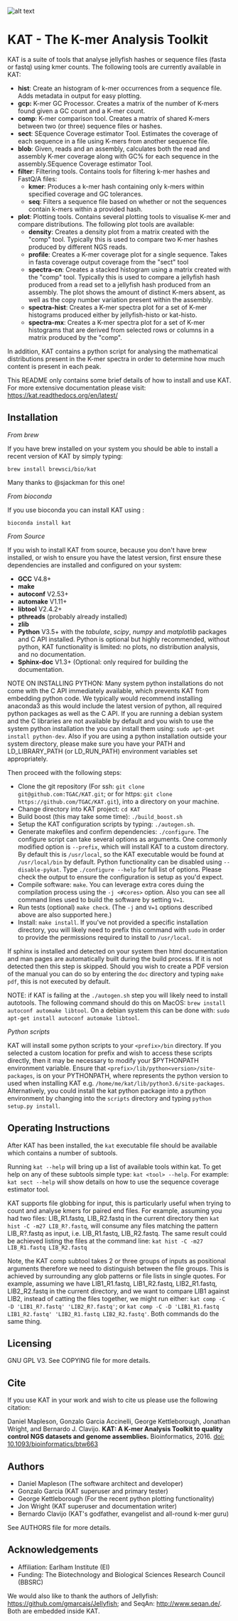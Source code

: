 ![alt text](doc/source/images/kat_logo.png "The K-mer Analysis Toolkit")

KAT - The K-mer Analysis Toolkit
================================

KAT is a suite of tools that analyse jellyfish hashes or sequence files (fasta or fastq) using kmer counts.  The following tools are currently available in KAT:

   - **hist**:   Create an histogram of k-mer occurrences from a sequence file.  Adds metadata in output for easy plotting.
   - **gcp:**    K-mer GC Processor.  Creates a matrix of the number of K-mers found given a GC count and a K-mer count.
   - **comp**:   K-mer comparison tool.  Creates a matrix of shared K-mers between two (or three) sequence files or hashes.
   - **sect**:   SEquence Coverage estimator Tool.  Estimates the coverage of each sequence in a file using K-mers from another sequence file.
   - **blob**:   Given, reads and an assembly, calculates both the read and assembly K-mer coverage along with GC% for each sequence in the assembly.SEquence Coverage estimator Tool.
   - **filter**: Filtering tools.  Contains tools for filtering k-mer hashes and FastQ/A files:
     - **kmer**:         Produces a k-mer hash containing only k-mers within specified coverage and GC tolerances.
     - **seq**:          Filters a sequence file based on whether or not the sequences contain k-mers within a provided hash.
   - **plot**:   Plotting tools.  Contains several plotting tools to visualise K-mer and compare distributions. The following plot tools are available:
     - **density**:      Creates a density plot from a matrix created with the "comp" tool.  Typically this is used to compare two K-mer hashes produced by different NGS reads.
     - **profile**:      Creates a K-mer coverage plot for a single sequence.  Takes in fasta coverage output coverage from the "sect" tool
     - **spectra-cn**:   Creates a stacked histogram using a matrix created with the "comp" tool.  Typically this is used to compare a jellyfish hash produced from a read set to a jellyfish hash produced from an assembly. The plot shows the amount of distinct K-mers absent, as well as the copy number variation present within the assembly.
     - **spectra-hist**: Creates a K-mer spectra plot for a set of K-mer histograms produced either by jellyfish-histo or kat-histo.
     - **spectra-mx**:   Creates a K-mer spectra plot for a set of K-mer histograms that are derived from selected rows or columns in a matrix produced by the "comp".

In addition, KAT contains a python script for analysing the mathematical distributions present in the K-mer spectra in order to determine how much content is present in each peak.

This README only contains some brief details of how to install and use KAT.  For more
extensive documentation please visit: https://kat.readthedocs.org/en/latest/


Installation
------------

*From brew*

If you have brew installed on your system you should be able to install a recent version of KAT by simply typing:

```brew install brewsci/bio/kat```

Many thanks to @sjackman for this one!


*From bioconda*

If you use bioconda you can install KAT using :

```bioconda install kat```


*From Source*

If you wish to install KAT from source, because you don't have brew installed, or wish to ensure you have the latest version, first ensure these dependencies are installed and configured on your system:

  - **GCC** V4.8+
  - **make**
  - **autoconf** V2.53+
  - **automake** V1.11+
  - **libtool** V2.4.2+
  - **pthreads** (probably already installed)
  - **zlib**
  - **Python** V3.5+ with the *tabulate*, *scipy*, *numpy* and *matplotlib* packages and C API installed.  Python is optional but highly recommended, without python, KAT functionality is limited: no plots, no distribution analysis, and no documentation.
  - **Sphinx-doc** V1.3+ (Optional: only required for building the documentation.  

NOTE ON INSTALLING PYTHON: Many system python installations do not come with the C API immediately available, which prevents KAT from embedding python code.  We typically would recommend installing anaconda3 as this would include the latest version of python, all required python packages as well as the C API.  If you are running a debian system and the C libraries are not available by default and you wish to use the system python installation the you can install them using: ```sudo apt-get install python-dev```.  Also if you are using a python installation outside your system directory, please make sure you have your PATH and LD_LIBRARY_PATH (or LD_RUN_PATH) environment variables set appropriately.

Then proceed with the following steps:

  - Clone the git repository (For ssh: ```git clone git@github.com:TGAC/KAT.git```; or for https: ```git clone https://github.com/TGAC/KAT.git```), into a directory on your machine.
  - Change directory into KAT project: ```cd KAT```
  - Build boost (this may take some time): ```./build_boost.sh```
  - Setup the KAT configuration scripts by typing: ```./autogen.sh```.
  - Generate makefiles and confirm dependencies: ```./configure```. The configure script can take several options as arguments.  One commonly modified option is ```--prefix```, which will install KAT to a custom directory.  By default this is ```/usr/local```, so the KAT executable would be found at ```/usr/local/bin``` by default. Python functionality can be disabled using ```--disable-pykat```.  Type ```./configure --help``` for full list of options.  Please check the output to ensure the configuration is setup as you'd expect.
  - Compile software: ```make```.  You can leverage extra cores duing the compilation process using the ```-j <#cores>``` option.  Also you can see all command lines used to build the software by setting ```V=1```.
  - Run tests (optional) ```make check```.  (The ```-j``` and ```V=1``` options described above are also supported here.)
  - Install: ```make install```.  If you've not provided a specific installation directory, you will likely need to prefix this command with ```sudo``` in order to provide the permissions required to install to ```/usr/local```.

If sphinx is installed and detected on your system then html documentation and man
pages are automatically built during the build process.  If it is not detected then this step is skipped.  Should you wish to create a PDF version of the manual you can do so by entering the ```doc``` directory and typing ```make pdf```, this is not executed by default.  

NOTE: if KAT is failing at the ```./autogen.sh``` step you will likely need to install autotools.  The following command should do this on MacOS: ```brew install autoconf automake libtool```.  On a debian system this can be done with: ```sudo apt-get install autoconf automake libtool```.


*Python scripts*

KAT will install some python scripts to your ```<prefix>/bin``` directory.  If you selected a custom location for prefix and wish to access these scripts directly, then it may be necessary to modify your $PYTHONPATH environment variable.  Ensure that ```<prefix>/lib/python<version>/site-packages```, is on your PYTHONPATH, where <version> represents the python version to used when installing KAT e.g. ```/home/me/kat/lib/python3.6/site-packages```.  Alternatively, you could install the kat python package into a python environment by changing into the ```scripts``` directory and typing ```python setup.py install```. 


Operating Instructions
----------------------

After KAT has been installed, the ```kat``` executable file should be available which contains a number of subtools.

Running ```kat --help``` will bring up a list of available tools within kat.  To get help on any of these subtools simple type: ```kat <tool> --help```.  For example: ```kat sect --help``` will show details on how to use the sequence coverage estimator tool.

KAT supports file globbing for input, this is particularly useful when trying to count and analyse kmers for paired end files.  For example,
assuming you had two files: LIB_R1.fastq, LIB_R2.fastq in the current directory then ```kat hist -C -m27 LIB_R?.fastq```, will consume any
files matching the pattern LIB_R?.fastq as input, i.e. LIB_R1.fastq, LIB_R2.fastq.  The same result could be achieved listing the files at
the command line: ```kat hist -C -m27 LIB_R1.fastq LIB_R2.fastq```

Note, the KAT comp subtool takes 2 or three groups of inputs as positional arguments therefore we need to distinguish between the file groups.
This is achieved by surrounding any glob patterns or file lists in single quotes.  For example, assuming we have LIB1_R1.fastq, LIB1_R2.fastq,
LIB2_R1.fastq, LIB2_R2.fastq in the current directory, and we want to compare LIB1 against LIB2, instead of catting the files together, we might
run either: ```kat comp -C -D 'LIB1_R?.fastq' 'LIB2_R?.fastq'```; or ```kat comp -C -D 'LIB1_R1.fastq LIB1_R2.fastq' 'LIB2_R1.fastq LIB2_R2.fastq'```.
Both commands do the same thing.



Licensing
---------


GNU GPL V3.  See COPYING file for more details.

Cite
----

If you use KAT in your work and wish to cite us please use the following citation:

Daniel Mapleson, Gonzalo Garcia Accinelli, George Kettleborough, Jonathan Wright, and Bernardo J. Clavijo.
**KAT: A K-mer Analysis Toolkit to quality control NGS datasets and genome assemblies.**
Bioinformatics, 2016. [doi: 10.1093/bioinformatics/btw663](http://bioinformatics.oxfordjournals.org/content/early/2016/10/20/bioinformatics.btw663.abstract)


Authors
-------

* Daniel Mapleson (The software architect and developer)
* Gonzalo Garcia (KAT superuser and primary tester)
* George Kettleborough (For the recent python plotting functionality)
* Jon Wright (KAT superuser and documentation writer)
* Bernardo Clavijo (KAT's godfather, evangelist and all-round k-mer guru)

See AUTHORS file for more details.


Acknowledgements
----------------

 * Affiliation: Earlham Institute (EI)
 * Funding: The Biotechnology and Biological Sciences Research Council (BBSRC)

We would also like to thank the authors of Jellyfish: https://github.com/gmarcais/Jellyfish;
and SeqAn: http://www.seqan.de/.  Both are embedded inside KAT.
